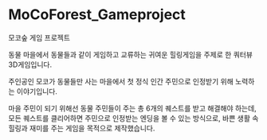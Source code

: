 # MoCoForest_Gameproject
모코숲 게임 프로젝트 

동물 마을에서 동물들과 같이 게임하고 교류하는 귀여운 힐링게임을 주제로 한 쿼터뷰 3D게임입니다.

주인공인 모코가 동물들만 사는 마을에서 첫 정식 인간 주민으로 인정받기 위해 노력하는 이야기입니다.

마을 주민이 되기 위해선 동물 주민들이 주는 총 6개의 퀘스트를 받고 해결해야 하는데, 모든 퀘스트를 클리어하면 주민으로 인정받는 엔딩을 볼 수 있는 방식으로, 
바쁜 생활 속 힐링과 재미를 주는 게임을 목적으로 제작했습니다.

